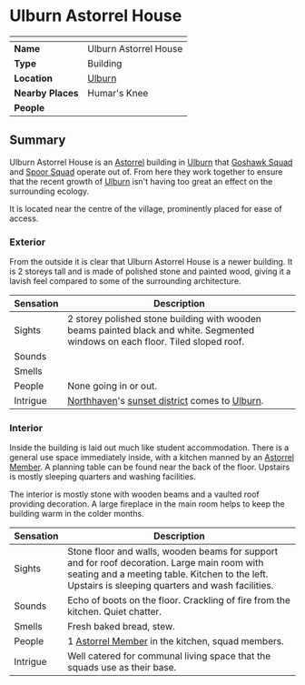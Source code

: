 # Ulburn Astorrel House

| []() | |
| --- | --- |
| **Name** | Ulburn Astorrel House |
| **Type** | Building |
| **Location** | [Ulburn](../villages/ulburn.md) |
| **Nearby Places** | Humar's Knee |
| **People** | |

## Summary

Ulburn Astorrel House is an [Astorrel](../../organisations/astorrel/astorrel.md) building in [Ulburn](../villages/ulburn.md) that [Goshawk Squad](../../organisations/astorrel/squads/goshawk-squad.md) and [Spoor Squad](../../organisations/astorrel/squads/spoor-squad.md) operate out of. From here they work together to ensure that the recent growth of [Ulburn](../villages/ulburn.md) isn't having too great an effect on the surrounding ecology.

It is located near the centre of the village, prominently placed for ease of access.

### Exterior

From the outside it is clear that Ulburn Astorrel House is a newer building. It is 2 storeys tall and is made of polished stone and painted wood, giving it a lavish feel compared to some of the surrounding architecture.

| Sensation | Description |
| ---- | --- |
| Sights | 2 storey polished stone building with wooden beams painted black and white. Segmented windows on each floor. Tiled sloped roof. |
| Sounds | |
| Smells | |
| People | None going in or out. |
| Intrigue | [Northhaven](../cities/northhaven.md)'s [sunset district](../districts/sunset-district.md) comes to [Ulburn](../villages/ulburn.md). |

### Interior

Inside the building is laid out much like student accommodation. There is a general use space immediately inside, with a kitchen manned by an [Astorrel Member](../../organisations/astorrel/ranks/astorrel-member.md). A planning table can be found near the back of the floor. Upstairs is mostly sleeping quarters and washing facilities.

The interior is mostly stone with wooden beams and a vaulted roof providing decoration. A large fireplace in the main room helps to keep the building warm in the colder months.

| Sensation | Description |
| ---- | --- |
| Sights | Stone floor and walls, wooden beams for support and for roof decoration. Large main room with seating and a meeting table. Kitchen to the left. Upstairs is sleeping quarters and wash facilities. |
| Sounds | Echo of boots on the floor. Crackling of fire from the kitchen. Quiet chatter. |
| Smells | Fresh baked bread, stew. |
| People | 1 [Astorrel Member](../../organisations/astorrel/ranks/astorrel-member.md) in the kitchen, squad members. |
| Intrigue | Well catered for communal living space that the squads use as their base. |
